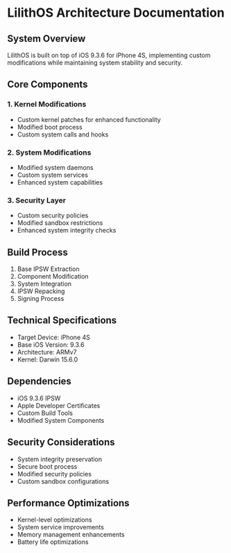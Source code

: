 # LilithOS Architecture Documentation

## System Overview
LilithOS is built on top of iOS 9.3.6 for iPhone 4S, implementing custom modifications while maintaining system stability and security.

## Core Components

### 1. Kernel Modifications
- Custom kernel patches for enhanced functionality
- Modified boot process
- Custom system calls and hooks

### 2. System Modifications
- Modified system daemons
- Custom system services
- Enhanced system capabilities

### 3. Security Layer
- Custom security policies
- Modified sandbox restrictions
- Enhanced system integrity checks

## Build Process
1. Base IPSW Extraction
2. Component Modification
3. System Integration
4. IPSW Repacking
5. Signing Process

## Technical Specifications
- Target Device: iPhone 4S
- Base iOS Version: 9.3.6
- Architecture: ARMv7
- Kernel: Darwin 15.6.0

## Dependencies
- iOS 9.3.6 IPSW
- Apple Developer Certificates
- Custom Build Tools
- Modified System Components

## Security Considerations
- System integrity preservation
- Secure boot process
- Modified security policies
- Custom sandbox configurations

## Performance Optimizations
- Kernel-level optimizations
- System service improvements
- Memory management enhancements
- Battery life optimizations 